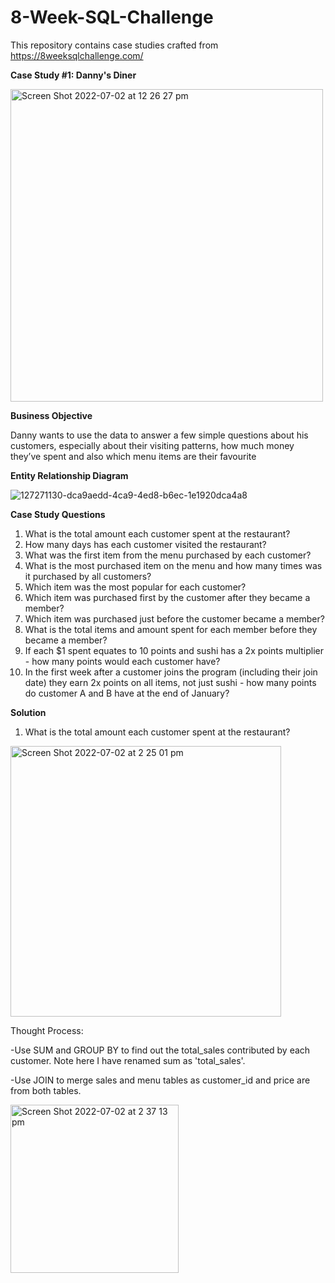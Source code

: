 # 8-Week-SQL-Challenge
This repository contains case studies crafted from https://8weeksqlchallenge.com/

**Case Study #1: Danny's Diner**

<img width="500" alt="Screen Shot 2022-07-02 at 12 26 27 pm" src="https://user-images.githubusercontent.com/108335477/176983399-e001685a-20ae-4dbb-a2cb-622d38650350.png">

**Business Objective**

Danny wants to use the data to answer a few simple questions about his customers, especially about their visiting patterns, how much money they’ve spent and also which menu items are their favourite

**Entity Relationship Diagram**

![127271130-dca9aedd-4ca9-4ed8-b6ec-1e1920dca4a8](https://user-images.githubusercontent.com/108335477/176983497-ef4193af-664b-44ea-9e62-9ffdb962ad81.png)

**Case Study Questions**

1. What is the total amount each customer spent at the restaurant?
2. How many days has each customer visited the restaurant?
3. What was the first item from the menu purchased by each customer?
4. What is the most purchased item on the menu and how many times was it purchased by all customers?
5. Which item was the most popular for each customer?
6. Which item was purchased first by the customer after they became a member?
7. Which item was purchased just before the customer became a member?
8. What is the total items and amount spent for each member before they became a member?
9. If each $1 spent equates to 10 points and sushi has a 2x points multiplier - how many points would each customer have?
10. In the first week after a customer joins the program (including their join date) they earn 2x points on all items, not just sushi - how many points do customer A and B have at the end of January?

**Solution**

1. What is the total amount each customer spent at the restaurant?

<img width="433" alt="Screen Shot 2022-07-02 at 2 25 01 pm" src="https://user-images.githubusercontent.com/108335477/176986432-ca335274-a187-4c6d-87ae-7b9221597c95.png">

Thought Process:

-Use SUM and GROUP BY to find out the total_sales contributed by each customer. Note here I have renamed sum as 'total_sales'.

-Use JOIN to merge sales and menu tables as customer_id and price are from both tables.

<img width="269" alt="Screen Shot 2022-07-02 at 2 37 13 pm" src="https://user-images.githubusercontent.com/108335477/176986710-6c86decd-ce1a-4db5-ad1d-1eecf833e415.png">

